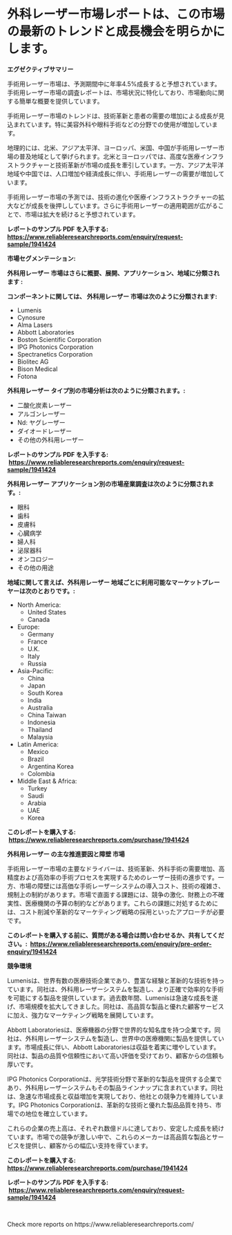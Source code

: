 <p><h1>外科レーザー市場レポートは、この市場の最新のトレンドと成長機会を明らかにします。</h1></p><p><strong>エグゼクティブサマリー</strong></p>
<p><p>手術用レーザー市場は、予測期間中に年率4.5%成長すると予想されています。手術用レーザー市場の調査レポートは、市場状況に特化しており、市場動向に関する簡単な概要を提供しています。</p><p>手術用レーザー市場のトレンドは、技術革新と患者の需要の増加による成長が見込まれています。特に美容外科や眼科手術などの分野での使用が増加しています。</p><p>地理的には、北米、アジア太平洋、ヨーロッパ、米国、中国が手術用レーザー市場の普及地域として挙げられます。北米とヨーロッパでは、高度な医療インフラストラクチャーと技術革新が市場の成長を牽引しています。一方、アジア太平洋地域や中国では、人口増加や経済成長に伴い、手術用レーザーの需要が増加しています。</p><p>手術用レーザー市場の予測では、技術の進化や医療インフラストラクチャーの拡大などが成長を後押ししています。さらに手術用レーザーの適用範囲が広がることで、市場は拡大を続けると予想されています。</p></p>
<p><strong>レポートのサンプル PDF を入手する: <a href="https://www.reliableresearchreports.com/enquiry/request-sample/1941424">https://www.reliableresearchreports.com/enquiry/request-sample/1941424</a></strong></p>
<p><strong>市場セグメンテーション:</strong></p>
<p><strong> 外科用レーザー 市場はさらに概要、展開、アプリケーション、地域に分類されます :</strong></p>
<p><strong>コンポーネントに関しては、 外科用レーザー 市場は次のように分類されます: &nbsp;</strong></p>
<p><ul><li>Lumenis</li><li>Cynosure</li><li>Alma Lasers</li><li>Abbott Laboratories</li><li>Boston Scientific Corporation</li><li>IPG Photonics Corporation</li><li>Spectranetics Corporation</li><li>Biolitec AG</li><li>Bison Medical</li><li>Fotona</li></ul></p>
<p><strong> 外科用レーザー タイプ別の市場分析は次のように分類されます。:</strong></p>
<p><ul><li>二酸化炭素レーザー</li><li>アルゴンレーザー</li><li>Nd: ヤグレーザー</li><li>ダイオードレーザー</li><li>その他の外科用レーザー</li></ul></p>
<p><strong>レポートのサンプル PDF を入手する: &nbsp;<a href="https://www.reliableresearchreports.com/enquiry/request-sample/1941424">https://www.reliableresearchreports.com/enquiry/request-sample/1941424</a></strong></p>
<p><strong> 外科用レーザー アプリケーション別の市場産業調査は次のように分類されます。:</strong></p>
<p><ul><li>眼科</li><li>歯科</li><li>皮膚科</li><li>心臓病学</li><li>婦人科</li><li>泌尿器科</li><li>オンコロジー</li><li>その他の用途</li></ul></p>
<p><strong>地域に関して言えば、外科用レーザー 地域ごとに利用可能なマーケットプレーヤーは次のとおりです。:</strong></p>
<p><ul>
    <li>
        North America:
        <ul>
            <li>United States</li>
            <li>Canada</li>
        </ul>
    </li>
    <li>
        Europe:
        <ul>
            <li>Germany</li>
            <li>France</li>
            <li>U.K.</li>
            <li>Italy</li>
            <li>Russia</li>
        </ul>
    </li>
    <li>
        Asia-Pacific:
        <ul>
            <li>China</li>
            <li>Japan</li>
            <li>South Korea</li>
            <li>India</li>
            <li>Australia</li>
            <li>China Taiwan</li>
            <li>Indonesia</li>
            <li>Thailand</li>
            <li>Malaysia</li>
        </ul>
    </li>
    <li>
        Latin America:
        <ul>
            <li>Mexico</li>
            <li>Brazil</li>
            <li>Argentina Korea</li>
            <li>Colombia</li>
        </ul>
    </li>
    <li>
        Middle East & Africa:
        <ul>
            <li>Turkey</li>
            <li>Saudi</li>
            <li>Arabia</li>
            <li>UAE</li>
            <li>Korea</li>
        </ul>
    </li>
    </ul></p>
<p><strong>このレポートを購入する: &nbsp;<a href="https://www.reliableresearchreports.com/purchase/1941424">https://www.reliableresearchreports.com/purchase/1941424</a></strong></p>
<p><strong>外科用レーザー の主な推進要因と障壁 市場</strong></p>
<p><p>手術用レーザー市場の主要なドライバーは、技術革新、外科手術の需要増加、高精度および高効率の手術プロセスを実現するためのレーザー技術の進歩です。一方、市場の障壁には高価な手術レーザーシステムの導入コスト、技術の複雑さ、規制上の制約があります。市場で直面する課題には、競争の激化、財務上の不確実性、医療機関の予算の制約などがあります。これらの課題に対処するためには、コスト削減や革新的なマーケティング戦略の採用といったアプローチが必要です。</p></p>
<p><strong>このレポートを購入する前に、質問がある場合は問い合わせるか、共有してください。:&nbsp; <a href="https://www.reliableresearchreports.com/enquiry/pre-order-enquiry/1941424">https://www.reliableresearchreports.com/enquiry/pre-order-enquiry/1941424</a></strong></p>
<p><strong>競争環境</strong></p>
<p><p>Lumenisは、世界有数の医療技術企業であり、豊富な経験と革新的な技術を持っています。同社は、外科用レーザーシステムを製造し、より正確で効率的な手術を可能にする製品を提供しています。過去数年間、Lumenisは急速な成長を遂げ、市場規模を拡大してきました。同社は、高品質な製品と優れた顧客サービスに加え、強力なマーケティング戦略を展開しています。</p><p>Abbott Laboratoriesは、医療機器の分野で世界的な知名度を持つ企業です。同社は、外科用レーザーシステムを製造し、世界中の医療機関に製品を提供しています。市場成長に伴い、Abbott Laboratoriesは収益を着実に増やしています。同社は、製品の品質や信頼性において高い評価を受けており、顧客からの信頼も厚いです。</p><p>IPG Photonics Corporationは、光学技術分野で革新的な製品を提供する企業であり、外科用レーザーシステムもその製品ラインナップに含まれています。同社は、急速な市場成長と収益増加を実現しており、他社との競争力を維持しています。IPG Photonics Corporationは、革新的な技術と優れた製品品質を持ち、市場での地位を確立しています。</p><p>これらの企業の売上高は、それぞれ数億ドルに達しており、安定した成長を続けています。市場での競争が激しい中で、これらのメーカーは高品質な製品とサービスを提供し、顧客からの幅広い支持を得ています。</p></p>
<p><strong>このレポートを購入する: &nbsp; <a href="https://www.reliableresearchreports.com/purchase/1941424">https://www.reliableresearchreports.com/purchase/1941424</a></strong></p>
<p><strong>レポートのサンプル PDF を入手する: &nbsp;<a href="https://www.reliableresearchreports.com/enquiry/request-sample/1941424">https://www.reliableresearchreports.com/enquiry/request-sample/1941424</a></strong><strong></strong></p>
<p>&nbsp;</p>
<p>Check more reports on https://www.reliableresearchreports.com/</p>